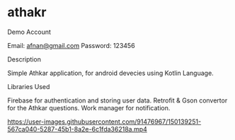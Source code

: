 # athakr

Demo Account

Email: afnan@gmail.com Password: 123456

Description

Simple Athkar application, for android devecies using Kotlin Language.

Libraries Used

Firebase for authentication and storing user data.
Retrofit & Gson convertor for the Athkar questions.
Work manager for notification.


https://user-images.githubusercontent.com/91476967/150139251-567ca040-5287-45b1-8a2e-6c1fda36218a.mp4




